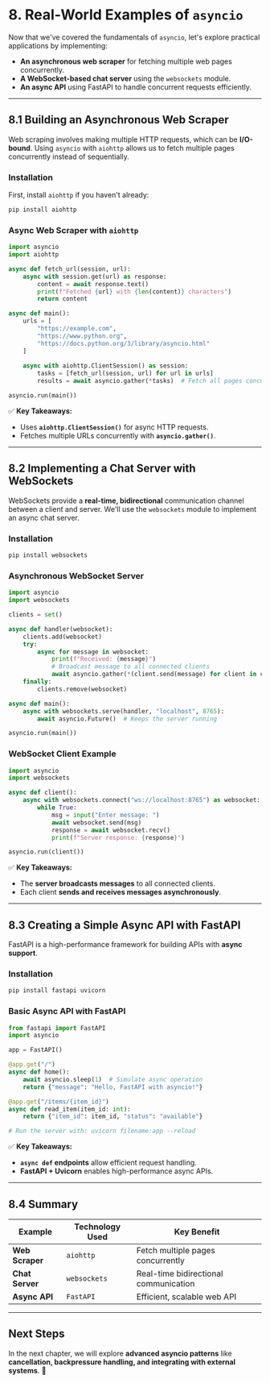 # **8. Real-World Examples of `asyncio`**  

Now that we've covered the fundamentals of `asyncio`, let's explore practical applications by implementing:  

- **An asynchronous web scraper** for fetching multiple web pages concurrently.  
- **A WebSocket-based chat server** using the `websockets` module.  
- **An async API** using FastAPI to handle concurrent requests efficiently.  

---

## **8.1 Building an Asynchronous Web Scraper**  

Web scraping involves making multiple HTTP requests, which can be **I/O-bound**. Using `asyncio` with `aiohttp` allows us to fetch multiple pages concurrently instead of sequentially.  

### **Installation**  
First, install `aiohttp` if you haven't already:  
```bash
pip install aiohttp
```

### **Async Web Scraper with `aiohttp`**  
```python
import asyncio
import aiohttp

async def fetch_url(session, url):
    async with session.get(url) as response:
        content = await response.text()
        print(f"Fetched {url} with {len(content)} characters")
        return content

async def main():
    urls = [
        "https://example.com",
        "https://www.python.org",
        "https://docs.python.org/3/library/asyncio.html"
    ]
    
    async with aiohttp.ClientSession() as session:
        tasks = [fetch_url(session, url) for url in urls]
        results = await asyncio.gather(*tasks)  # Fetch all pages concurrently

asyncio.run(main())
```

✅ **Key Takeaways:**  
- Uses **`aiohttp.ClientSession()`** for async HTTP requests.  
- Fetches multiple URLs concurrently with **`asyncio.gather()`**.  

---

## **8.2 Implementing a Chat Server with WebSockets**  

WebSockets provide a **real-time, bidirectional** communication channel between a client and server. We'll use the `websockets` module to implement an async chat server.  

### **Installation**  
```bash
pip install websockets
```

### **Asynchronous WebSocket Server**  
```python
import asyncio
import websockets

clients = set()

async def handler(websocket):
    clients.add(websocket)
    try:
        async for message in websocket:
            print(f"Received: {message}")
            # Broadcast message to all connected clients
            await asyncio.gather(*(client.send(message) for client in clients))
    finally:
        clients.remove(websocket)

async def main():
    async with websockets.serve(handler, "localhost", 8765):
        await asyncio.Future()  # Keeps the server running

asyncio.run(main())
```

### **WebSocket Client Example**  
```python
import asyncio
import websockets

async def client():
    async with websockets.connect("ws://localhost:8765") as websocket:
        while True:
            msg = input("Enter message: ")
            await websocket.send(msg)
            response = await websocket.recv()
            print(f"Server response: {response}")

asyncio.run(client())
```

✅ **Key Takeaways:**  
- The **server broadcasts messages** to all connected clients.  
- Each client **sends and receives messages asynchronously**.  

---

## **8.3 Creating a Simple Async API with FastAPI**  

FastAPI is a high-performance framework for building APIs with **async support**.  

### **Installation**  
```bash
pip install fastapi uvicorn
```

### **Basic Async API with FastAPI**  
```python
from fastapi import FastAPI
import asyncio

app = FastAPI()

@app.get("/")
async def home():
    await asyncio.sleep(1)  # Simulate async operation
    return {"message": "Hello, FastAPI with asyncio!"}

@app.get("/items/{item_id}")
async def read_item(item_id: int):
    return {"item_id": item_id, "status": "available"}

# Run the server with: uvicorn filename:app --reload
```

✅ **Key Takeaways:**  
- **`async def` endpoints** allow efficient request handling.  
- **FastAPI + Uvicorn** enables high-performance async APIs.  

---

## **8.4 Summary**  

| **Example** | **Technology Used** | **Key Benefit** |
|------------|----------------|----------------|
| **Web Scraper** | `aiohttp` | Fetch multiple pages concurrently |
| **Chat Server** | `websockets` | Real-time bidirectional communication |
| **Async API** | `FastAPI` | Efficient, scalable web API |

---

## **Next Steps**  
In the next chapter, we will explore **advanced asyncio patterns** like **cancellation, backpressure handling, and integrating with external systems**. 🚀
